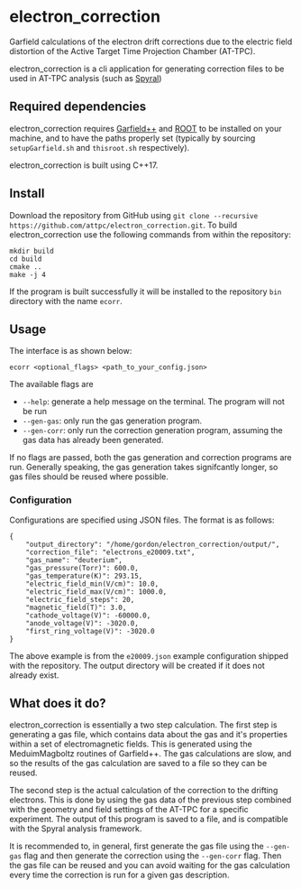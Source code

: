 # electron_correction

Garfield calculations of the electron drift corrections due to the electric field distortion of the Active Target Time Projection Chamber (AT-TPC).

electron_correction is a cli application for generating correction files to be used in AT-TPC analysis (such as [Spyral](https://github.com/attpc/Spyral/))

## Required dependencies

electron_correction requires [Garfield++](https://gitlab.cern.ch/Garfield/garfieldpp) and [ROOT](https://root.cern.ch) to be installed on your machine, and to have the paths properly set (typically by sourcing `setupGarfield.sh` and `thisroot.sh` respectively).

electron_correction is built using C++17.

## Install

Download the repository from GitHub using `git clone --recursive https://github.com/attpc/electron_correction.git`. To build electron_correction use the following commands from within the repository:

```[bash]
mkdir build
cd build
cmake ..
make -j 4
```

If the program is built successfully it will be installed to the repository `bin` directory with the name `ecorr`.

## Usage

The interface is as shown below:

```[bash]
ecorr <optional_flags> <path_to_your_config.json>
```

The available flags are

- `--help`: generate a help message on the terminal. The program will not be run
- `--gen-gas`: only run the gas generation program.
- `--gen-corr`: only run the correction generation program, assuming the gas data has already been generated.

If no flags are passed, both the gas generation and correction programs are run. Generally speaking, the gas generation takes signifcantly longer, so gas files should be reused where possible.

### Configuration

Configurations are specified using JSON files. The format is as follows:

```[json]
{
    "output_directory": "/home/gordon/electron_correction/output/",
    "correction_file": "electrons_e20009.txt",
    "gas_name": "deuterium",
    "gas_pressure(Torr)": 600.0,
    "gas_temperature(K)": 293.15,
    "electric_field_min(V/cm)": 10.0,
    "electric_field_max(V/cm)": 1000.0,
    "electric_field_steps": 20,
    "magnetic_field(T)": 3.0,
    "cathode_voltage(V)": -60000.0,
    "anode_voltage(V)": -3020.0,
    "first_ring_voltage(V)": -3020.0
}
```

The above example is from the `e20009.json` example configuration shipped with the repository. The output directory will be created if it does not already exist.

## What does it do?

electron_correction is essentially a two step calculation. The first step is generating a gas file, which contains data about the gas and it's properties within a set of electromagnetic fields. This is generated using the MeduimMagboltz routines of Garfield++. The gas calculations are slow, and so the results of the gas calculation are saved to a file so they can be reused. 

The second step is the actual calculation of the correction to the drifting electrons. This is done by using the gas data of the previous step combined with the geometry and field settings of the AT-TPC for a specific experiment. The output of this program is saved to a file, and is compatible with the Spyral analysis framework.

It is recommended to, in general, first generate the gas file using the `--gen-gas` flag and then generate the correction using the `--gen-corr` flag. Then the gas file can be reused and you can avoid waiting for the gas calculation every time the correction is run for a given gas description.

